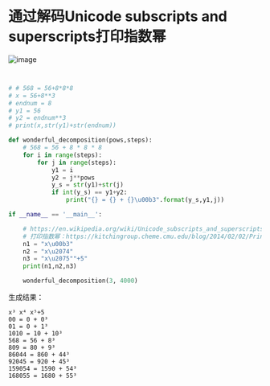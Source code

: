 

# 通过解码Unicode subscripts and superscripts打印指数幂

![image](https://user-images.githubusercontent.com/36963108/206609462-5c4ad59e-ad44-4627-8cfa-84a5dabd1300.png)


```python


# # 568 = 56+8*8*8
# x = 56+8**3
# endnum = 8
# y1 = 56
# y2 = endnum**3
# print(x,str(y1)+str(endnum))

def wonderful_decomposition(pows,steps):
    # 568 = 56 + 8 * 8 * 8
    for i in range(steps):
        for j in range(steps):
            y1 = i
            y2 = j**pows
            y_s = str(y1)+str(j)
            if int(y_s) == y1+y2:
                print("{} = {} + {}\u00b3".format(y_s,y1,j))

if __name__ == '__main__':

    # https://en.wikipedia.org/wiki/Unicode_subscripts_and_superscripts
    # 打印指数幂：https://kitchingroup.cheme.cmu.edu/blog/2014/02/02/Printing-unicode-characters-in-Python-strings/
    n1 = "x\u00b3"
    n2 = "x\u2074"
    n3 = "x\u2075""+5"
    print(n1,n2,n3)

    wonderful_decomposition(3, 4000)

```

生成结果：
```
x³ x⁴ x⁵+5
00 = 0 + 0³
01 = 0 + 1³
1010 = 10 + 10³
568 = 56 + 8³
809 = 80 + 9³
86044 = 860 + 44³
92045 = 920 + 45³
159054 = 1590 + 54³
168055 = 1680 + 55³

```
